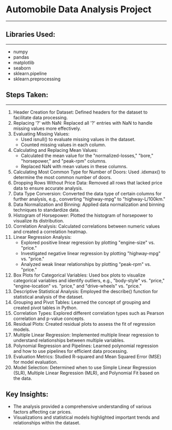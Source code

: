 # Automobile Data Analysis Project 
---
## Libraries Used:
---
   * numpy
   * pandas
   * matplotlib
   * seaborn
   * sklearn.pipeline
   * sklearn.preprocessing

## Steps Taken:
---
   1. Header Creation for Dataset:
      Defined headers for the dataset to facilitate data processing.
   2. Replacing '?' with NaN:
      Replaced all '?' entries with NaN to handle missing values more effectively.
   3. Evaluating Missing Values:
      * Used isnull() to evaluate missing values in the dataset.
      * Counted missing values in each column.
   4. Calculating and Replacing Mean Values:
      * Calculated the mean value for the "normalized-losses," "bore," "horsepower," and "peak-rpm" columns.
      * Replaced NaN with mean values in these columns.
   5. Calculating Most Common Type for Number of Doors:
      Used .idxmax() to determine the most common number of doors.
   6. Dropping Rows Without Price Data:
      Removed all rows that lacked price data to ensure accurate analysis.
   7. Data Type Conversion:
      Converted the data type of certain columns for further analysis, e.g., converting "highway-mpg" to "highway-L/100km."
   8. Data Normalization and Binning:
      Applied data normalization and binning techniques to standardize data.
   9. Histogram of Horsepower:
      Plotted the histogram of horsepower to visualize its distribution.
  10. Correlation Analysis:
      Calculated correlations between numeric values and created a correlation heatmap.
  11. Linear Regression Analysis:
      * Explored positive linear regression by plotting "engine-size" vs. "price."
      * Investigated negative linear regression by plotting "highway-mpg" vs. "price."
      * Analyzed weak linear relationships by plotting "peak-rpm" vs. "price."
  12. Box Plots for Categorical Variables:
      Used box plots to visualize categorical variables and identify outliers, e.g., "body-style" vs. "price," "engine-location" vs. "price," and "drive-wheels" vs. "price."
  13. Descriptive Statistical Analysis:
      Employed the describe() function for statistical analysis of the dataset.
  14. Grouping and Pivot Tables:
      Learned the concept of grouping and created pivot tables in Python.
  15. Correlation Types:
      Explored different correlation types such as Pearson correlation and p-value concepts.
  16. Residual Plots:
      Created residual plots to assess the fit of regression models.
  17. Multiple Linear Regression:
      Implemented multiple linear regression to understand relationships between multiple variables.
  18. Polynomial Regression and Pipelines:
      Learned polynomial regression and how to use pipelines for efficient data processing.
  19. Evaluation Metrics:
      Studied R-squared and Mean Squared Error (MSE) for model evaluation.
  20. Model Selection:
      Determined when to use Simple Linear Regression (SLR), Multiple Linear Regression (MLR), and Polynomial Fit based on the data.

## Key Insights:
   * The analysis provided a comprehensive understanding of various factors affecting car prices.
   * Visualizations and statistical models highlighted important trends and relationships within the dataset.
